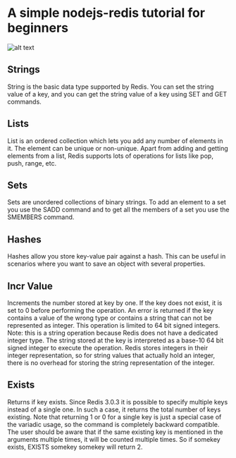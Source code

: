 # A simple nodejs-redis tutorial for beginners

![alt text](http://www.nikola-breznjak.com/blog/wp-content/uploads/2015/02/NodeRedis.jpg)

## Strings

String is the basic data type supported by Redis. You can set the string value of a key, and you can get the string value of a key using SET and GET commands.

## Lists

List is an ordered collection which lets you add any number of elements in it. The element can be unique or non-unique. Apart from adding and getting elements from a list, Redis supports lots of operations for lists like pop, push, range, etc.

## Sets

Sets are unordered collections of binary strings. To add an element to a set you use the SADD command and to get all the members of a set you use the SMEMBERS command.

## Hashes

Hashes allow you store key-value pair against a hash. This can be useful in scenarios where you want to save an object with several properties.

## Incr Value

Increments the number stored at key by one. If the key does not exist, it is set to 0 before performing the operation. An error is returned if the key contains a value of the wrong type or contains a string that can not be represented as integer. This operation is limited to 64 bit signed integers.
Note: this is a string operation because Redis does not have a dedicated integer type. The string stored at the key is interpreted as a base-10 64 bit signed integer to execute the operation.
Redis stores integers in their integer representation, so for string values that actually hold an integer, there is no overhead for storing the string representation of the integer.

## Exists

Returns if key exists.
Since Redis 3.0.3 it is possible to specify multiple keys instead of a single one. In such a case, it returns the total number of keys existing. Note that returning 1 or 0 for a single key is just a special case of the variadic usage, so the command is completely backward compatible.
The user should be aware that if the same existing key is mentioned in the arguments multiple times, it will be counted multiple times. So if somekey exists, EXISTS somekey somekey will return 2.
